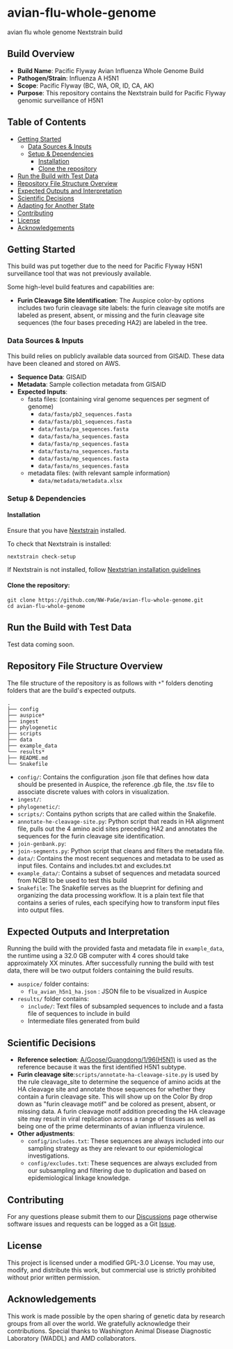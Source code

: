 # avian-flu-whole-genome
avian flu whole genome Nextstrain build

## Build Overview
- **Build Name**: Pacific Flyway Avian Influenza Whole Genome Build
- **Pathogen/Strain**: Influenza A H5N1
- **Scope**: Pacific Flyway (BC, WA, OR, ID, CA, AK)
- **Purpose**: This repository contains the Nextstrain build for Pacific Flyway genomic surveillance of H5N1

## Table of Contents
- [Getting Started](#getting-started)
  - [Data Sources & Inputs](#data-sources--inputs)
  - [Setup & Dependencies](#setup--dependencies)
    - [Installation](#installation)
    - [Clone the repository](#clone-the-repository)
- [Run the Build with Test Data](#run-the-build-with-test-data)
- [Repository File Structure Overview](#repository-file-structure-overview)
- [Expected Outputs and Interpretation](#expected-outputs-and-interpretation)
- [Scientific Decisions](#scientific-decisions)
- [Adapting for Another State](#adapting-for-another-state)
- [Contributing](#contributing)
- [License](#license)
- [Acknowledgements](#acknowledgements)

## Getting Started
This build was put together due to the need for Pacific Flyway H5N1 surveillance tool that was not previously available.

Some high-level build features and capabilities are:
- **Furin Cleavage Site Identification**: The Auspice color-by options includes two furin cleavage site labels: the furin cleavage site motifs are labeled as present, absent, or missing and the furin cleavage site sequences (the four bases preceding HA2) are labeled in the tree.

### Data Sources & Inputs
This build relies on publicly available data sourced from GISAID. These data have been cleaned and stored on AWS.

- **Sequence Data**: GISAID
- **Metadata**: Sample collection metadata from GISAID
- **Expected Inputs**:
    - fasta files: (containing viral genome sequences per segment of genome)
        - `data/fasta/pb2_sequences.fasta`
        - `data/fasta/pb1_sequences.fasta`
        - `data/fasta/pa_sequences.fasta`
        - `data/fasta/ha_sequences.fasta`
        - `data/fasta/np_sequences.fasta`
        - `data/fasta/na_sequences.fasta`
        - `data/fasta/mp_sequences.fasta`
        - `data/fasta/ns_sequences.fasta`             
    - metadata files:  (with relevant sample information)
        - `data/metadata/metadata.xlsx`

### Setup & Dependencies
#### Installation
Ensure that you have [Nextstrain](https://docs.nextstrain.org/en/latest/install.html) installed.

To check that Nextstrain is installed:
```
nextstrain check-setup
```
If Nextstrain is not installed, follow [Nextstrian installation guidelines](https://docs.nextstrain.org/en/latest/install.html)

#### Clone the repository:

```
git clone https://github.com/NW-PaGe/avian-flu-whole-genome.git
cd avian-flu-whole-genome
```

## Run the Build with Test Data
Test data coming soon.



## Repository File Structure Overview
The file structure of the repository is as follows with `*`" folders denoting folders that are the build's expected outputs.

```
.
├── config
├── auspice*
├── ingest
├── phylogenetic
├── scripts
├── data
├── example_data
└── results*
├── README.md
└── Snakefile
```

- `config/`: Contains the configuration .json file that defines how data should be presented in Auspice, the reference .gb file, the .tsv file to associate discrete values with colors in visualization.
- `ingest/`:
- `phylogenetic/`:
- `scripts/`: Contains python scripts that are called within the Snakefile.
 - `annotate-he-cleavage-site.py`: Python script that reads in HA alignment file, pulls out the 4 amino acid sites preceding HA2 and annotates the sequences for the furin cleavage site identification.
 - `join-genbank.py`:
 - `join-segments.py`: Python script that cleans and filters the metadata file.
- `data/`: Contains the most recent sequences and metadata to be used as input files. Contains and includes.txt and excludes.txt
- `example_data/`: Contains a subset of sequences and metadata sourced from NCBI to be used to test this build
- `Snakefile`: The Snakefile serves as the blueprint for defining and organizing the data processing workflow. It is a plain text file that contains a series of rules, each specifying how to transform input files into output files.

<!-- - - `clade-labeling`: Currently not used in this build. -->


## Expected Outputs and Interpretation
Running the build with the provided fasta and metadata file in `example_data`, the runtime using a 32.0 GB computer with 4 cores should take approximately XX minutes. After successfully running the build with test data, there will be two output folders containing the build results.


- `auspice/` folder contains:
  - `flu_avian_h5n1_ha.json` : JSON file to be visualized in Auspice
- `results/` folder contains:
  - `include/`: Text files of subsampled sequences to include and a fasta file of sequences to include in build
  - Intermediate files generated from build

## Scientific Decisions
- **Reference selection**: [A/Goose/Guangdong/1/96(H5N1)](https://www.ncbi.nlm.nih.gov/Taxonomy/Browser/wwwtax.cgi?id=93838) is used as the reference because it was the first identified H5N1 subtype.
- **Furin cleavage site**:`scripts/annotate-ha-cleavage-site.py` is used by the rule cleavage_site to determine the sequence of amino acids at the HA cleavage site and annotate those sequences for whether they contain a furin cleavage site. This will show up on the Color By drop down as "furin cleavage motif" and be colored as present, absent, or missing data. A furin cleavage motif addition preceding the HA cleavage site may result in viral replication across a range of tissues as well as being one of the prime determinants of avian influenza virulence.
- **Other adjustments**:
  - `config/includes.txt`: These sequences are always included into our sampling strategy as they are relevant to our epidemiological investigations.
  - `config/excludes.txt`: These sequences are always excluded from our subsampling and filtering due to duplication and based on epidemiological linkage knowledge.


## Contributing
For any questions please submit them to our [Discussions](https://github.com/NW-PaGe/avian-flu-whole-genome/discussions) page otherwise software issues and requests can be logged as a Git [Issue](https://github.com/NW-PaGe/avian-flu-whole-genome/issues).

## License
This project is licensed under a modified GPL-3.0 License.
You may use, modify, and distribute this work, but commercial use is strictly prohibited without prior written permission.

## Acknowledgements

This work is made possible by the open sharing of genetic data by research groups from all over the world. We gratefully acknowledge their contributions.  Special thanks to Washington Animal Disease Diagnostic Laboratory (WADDL) and AMD collaborators.

